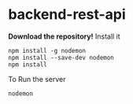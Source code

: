 # backend-rest-api

**Download the repository!**
Install it
```
npm install -g nodemon
npm install --save-dev nodemon
npm install
```
To Run the server
```
nodemon
```
